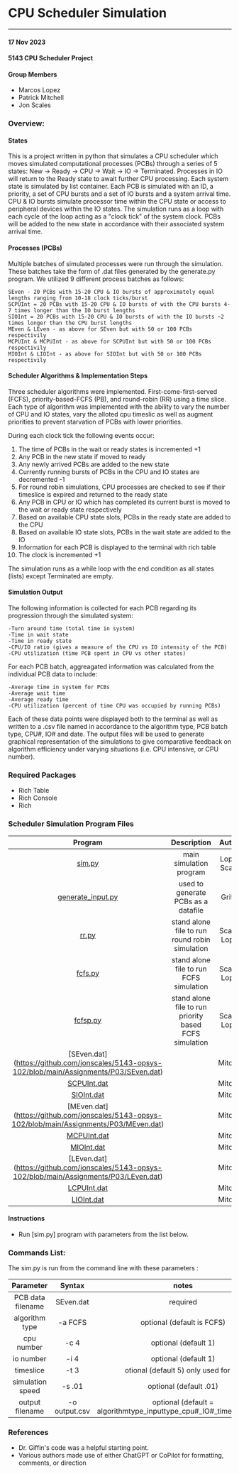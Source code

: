 # CPU Scheduler Simulation
---

#### 17 Nov 2023
#### 5143 CPU Scheduler Project 

#### Group Members
 
- Marcos Lopez
- Patrick Mitchell
- Jon Scales

### Overview:
#### States
This is a project written in python that simulates a CPU scheduler which moves simulated computational processes (PCBs) through a series of 5 states: New -> Ready -> CPU -> Wait -> IO -> Terminated.  Processes in IO will return to the Ready state to await further CPU processing. Each system state is simulated by list container.  Each PCB is simulated with an ID, a priority, a set of CPU bursts and a set of IO bursts and a system arrival time.  CPU & IO bursts simulate processor time within the CPU state or access to peripheral devices within the IO states. The simulation runs as a loop with each cycle of the loop acting as a "clock tick" of the system clock. PCBs will be added to the new state in accordance with their associated system arrival time.  

#### Processes (PCBs)
Multiple batches of simulated processes were run through the simulation.  These batches take the form of .dat files generated by the generate.py program.  We utilized 9 different process batches as follows: 

    SEven - 20 PCBs with 15-20 CPU & IO bursts of approximately equal lengths ranging from 10-18 clock ticks/burst
    SCPUInt = 20 PCBs with 15-20 CPU & IO bursts of with the CPU bursts 4-7 times longer than the IO burst lengths 
    SIOInt = 20 PCBs with 15-20 CPU & IO bursts of with the IO bursts ~2 times longer than the CPU burst lengths 
    MEven & LEven - as above for SEven but with 50 or 100 PCBs respectivily
    MCPUInt & MCPUInt - as above for SCPUInt but with 50 or 100 PCBs respectivily
    MIOInt & LIOInt - as above for SIOInt but with 50 or 100 PCBs respectivily

#### Scheduler Algorithms & Implementation Steps
Three scheduler algorithms were implemented.  First-come-first-served (FCFS), priority-based-FCFS (PB), and round-robin (RR) using a time slice. Each type of algorithm was implemented with the ability to vary the number of CPU and IO states, vary the alloted cpu timeslic as well as augment priorities to prevent starvation of PCBs with lower priorities. 

During each clock tick the following events occur:
1. The time of PCBs in the wait or ready states is incremented +1
2. Any PCB in the new state if moved to ready
3. Any newly arrived PCBs are added to the new state
4. Currently running bursts of PCBs in the CPU and IO states are decremented -1
5. For round robin simulations, CPU processes are checked to see if their timeslice is expired and returned to the ready state
6. Any PCB in CPU or IO which has completed its current burst is moved to the wait or ready state respectively
7. Based on available CPU state slots, PCBs in the ready state are added to the CPU 
8. Based on available IO state slots, PCBs in the wait state are added to the IO 
9. Information for each PCB is displayed to the terminal with rich table
10. The clock is incremented +1

The simulation runs as a while loop with the end condition as all states (lists) except Terminated are empty. 

#### Simulation Output
The following information is collected for each PCB regarding its progression through the simulated system:

    -Turn around time (total time in system)
    -Time in wait state
    -Time in ready state
    -CPU/IO ratio (gives a measure of the CPU vs IO intensity of the PCB)
    -CPU utilization (time PCB spent in CPU vs other states)

For each PCB batch, aggreagated information was calculated from the individual PCB data to include:

    -Average time in system for PCBs
    -Average wait time
    -Average ready time
    -CPU utilization (percent of time CPU was occupied by running PCBs)

Each of these data points were displayed both to the terminal as well as written to a .csv file named in accordance to the algorithm type, PCB batch type, CPU#, IO# and date.  The output files will be used to generate graphical representation of the simulations to give comparative feedback on algorithm efficiency under varying situations (i.e. CPU intensive, or CPU number).

### Required Packages
- Rich Table
- Rich Console
- Rich

### Scheduler Simulation Program Files ###
|                  Program                   |            Description             |        Author         |
| :----------------------------------------: | :--------------------------------: | :-------------------: |
| [sim.py](https://github.com/jonscales/5143-opsys-102/blob/main/Assignments/P03/sim.py) |         main simulation program          |  Lopez, Scales   |
|      [generate_input.py](https://github.com/jonscales/5143-opsys-102/blob/main/Assignments/P03/generate_input.py)   | used to generate PCBs as a datafile |    Griffin  |
|    [rr.py](https://github.com/jonscales/5143-opsys-102/blob/main/Assignments/P03/rr.py)    |     stand alone file to run round robin simulation     | Scales, Lopez |
|[fcfs.py](https://github.com/jonscales/5143-opsys-102/blob/main/Assignments/P03/fcfs.py)| stand alone file to run FCFS simulation | Scales, Lopez |
|[fcfsp.py](https://github.com/jonscales/5143-opsys-102/blob/main/Assignments/P03/fcfsp.py)|stand alone file to run priority based FCFS simulation | Scales, Lopez|
|[SEven.dat] (https://github.com/jonscales/5143-opsys-102/blob/main/Assignments/P03/SEven.dat)|   |  Mitchell|
|[SCPUInt.dat](https://github.com/jonscales/5143-opsys-102/blob/main/Assignments/P03/SCPUInt.dat)|   |  Mitchell|
|[SIOInt.dat](https://github.com/jonscales/5143-opsys-102/blob/main/Assignments/P03/SIOInt.dat)|   |  Mitchell|
|[MEven.dat] (https://github.com/jonscales/5143-opsys-102/blob/main/Assignments/P03/MEven.dat)|   |  Mitchell|
|[MCPUInt.dat](https://github.com/jonscales/5143-opsys-102/blob/main/Assignments/P03/MCPUInt.dat)|   |  Mitchell|
|[MIOInt.dat](https://github.com/jonscales/5143-opsys-102/blob/main/Assignments/P03/MIOInt.dat)|   |  Mitchell|
|[LEven.dat] (https://github.com/jonscales/5143-opsys-102/blob/main/Assignments/P03/LEven.dat)|   |  Mitchell|
|[LCPUInt.dat](https://github.com/jonscales/5143-opsys-102/blob/main/Assignments/P03/LCPUInt.dat)|   |  Mitchell|
|[LIOInt.dat](https://github.com/jonscales/5143-opsys-102/blob/main/Assignments/P03/LIOInt.dat)|   |  Mitchell|


 
#### Instructions

- Run [sim.py] program with parameters from the list below. 
                                     
### Commands List: ###
The sim.py is run from the command line with these parameters : 

| Parameter |       Syntax       |       notes       |
| :-----: | :----------------------: | :---------------: |
|   PCB data filename   |   SEven.dat     |  required |
|  algorithm type  |    -a FCFS   |optional (default is FCFS)|
|   cpu number   |    -c 4     |optional (default 1)|
|   io number   |     -i 4     |optional (default 1)|
|  timeslice  |      -t 3      |   otional (default 5) only used for RR                |
|   simulation speed    |    -s .01   |         optional (default .01)          |
|   output filename    |       -o output.csv    |     optional (default = algorithmtype_inputtype_cpu#_IO#_timestamp.csv)              |


### References
- Dr. Giffin's code was a helpful starting point.
- Various authors made use of either ChatGPT or CoPilot for formatting, comments, or direction
